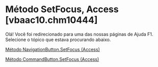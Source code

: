 
# Método SetFocus, Access [vbaac10.chm10444]

Olá! Você foi redirecionado para uma das nossas páginas de Ajuda F1. Selecione o tópico que estava procurando abaixo.

[Método NavigationButton.SetFocus (Access)](http://msdn.microsoft.com/library/71954d0e-a919-63b8-bba1-4f80e5940336%28Office.15%29.aspx)

[Método CommandButton.SetFocus (Access)](http://msdn.microsoft.com/library/ec0c4c1a-72cb-f766-c05b-fc1e99e5c8e9%28Office.15%29.aspx)

